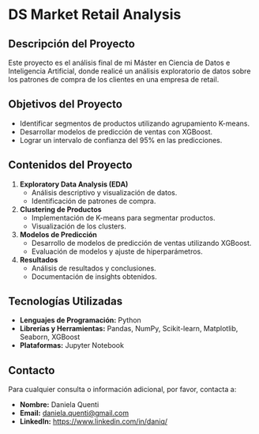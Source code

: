 # DS Market Retail Analysis

## Descripción del Proyecto
Este proyecto es el análisis final de mi Máster en Ciencia de Datos e Inteligencia Artificial, donde realicé un análisis exploratorio de datos sobre los patrones de compra de los clientes en una empresa de retail.

## Objetivos del Proyecto
- Identificar segmentos de productos utilizando agrupamiento K-means.
- Desarrollar modelos de predicción de ventas con XGBoost.
- Lograr un intervalo de confianza del 95% en las predicciones.

## Contenidos del Proyecto
1. **Exploratory Data Analysis (EDA)**
   - Análisis descriptivo y visualización de datos.
   - Identificación de patrones de compra.
2. **Clustering de Productos**
   - Implementación de K-means para segmentar productos.
   - Visualización de los clusters.
3. **Modelos de Predicción**
   - Desarrollo de modelos de predicción de ventas utilizando XGBoost.
   - Evaluación de modelos y ajuste de hiperparámetros.
4. **Resultados**
   - Análisis de resultados y conclusiones.
   - Documentación de insights obtenidos.

## Tecnologías Utilizadas
- **Lenguajes de Programación:** Python
- **Librerías y Herramientas:** Pandas, NumPy, Scikit-learn, Matplotlib, Seaborn, XGBoost
- **Plataformas:** Jupyter Notebook

## Contacto
Para cualquier consulta o información adicional, por favor, contacta a:
- **Nombre:** Daniela Quenti
- **Email:** daniela.quenti@gmail.com
- **LinkedIn:** https://www.linkedin.com/in/daniq/
